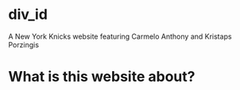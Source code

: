 # div_id
A New York Knicks website featuring Carmelo Anthony and Kristaps Porzingis

What is this website about?
===
